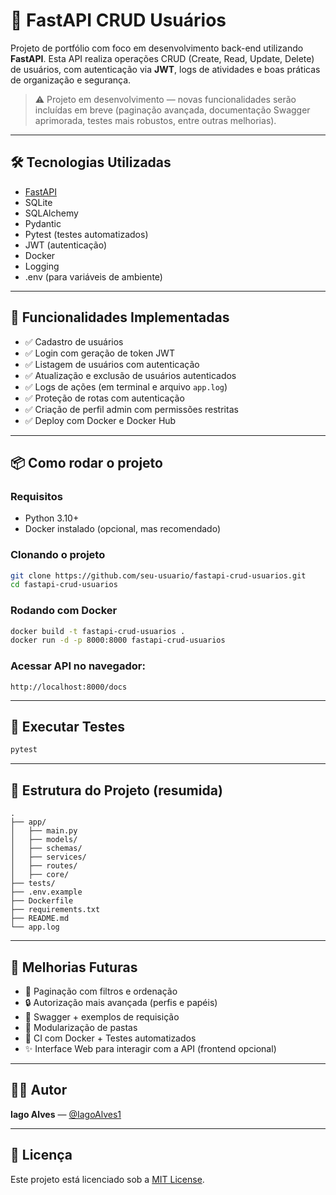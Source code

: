 # 🚀 FastAPI CRUD Usuários

Projeto de portfólio com foco em desenvolvimento back-end utilizando **FastAPI**. Esta API realiza operações CRUD (Create, Read, Update, Delete) de usuários, com autenticação via **JWT**, logs de atividades e boas práticas de organização e segurança.

> ⚠️ Projeto em desenvolvimento — novas funcionalidades serão incluídas em breve (paginação avançada, documentação Swagger aprimorada, testes mais robustos, entre outras melhorias).

---

## 🛠 Tecnologias Utilizadas

- [FastAPI](https://fastapi.tiangolo.com/)
- SQLite
- SQLAlchemy
- Pydantic
- Pytest (testes automatizados)
- JWT (autenticação)
- Docker
- Logging
- .env (para variáveis de ambiente)

---

## 📌 Funcionalidades Implementadas

- ✅ Cadastro de usuários
- ✅ Login com geração de token JWT
- ✅ Listagem de usuários com autenticação
- ✅ Atualização e exclusão de usuários autenticados
- ✅ Logs de ações (em terminal e arquivo `app.log`)
- ✅ Proteção de rotas com autenticação
- ✅ Criação de perfil admin com permissões restritas
- ✅ Deploy com Docker e Docker Hub

---

## 📦 Como rodar o projeto

### Requisitos

- Python 3.10+
- Docker instalado (opcional, mas recomendado)

### Clonando o projeto

```bash
git clone https://github.com/seu-usuario/fastapi-crud-usuarios.git
cd fastapi-crud-usuarios
```

### Rodando com Docker

```bash
docker build -t fastapi-crud-usuarios .
docker run -d -p 8000:8000 fastapi-crud-usuarios
```

### Acessar API no navegador:

```
http://localhost:8000/docs
```

---

## 🧪 Executar Testes

```bash
pytest
```

---

## 📁 Estrutura do Projeto (resumida)

```
.
├── app/
│   ├── main.py
│   ├── models/
│   ├── schemas/
│   ├── services/
│   ├── routes/
│   ├── core/
├── tests/
├── .env.example
├── Dockerfile
├── requirements.txt
├── README.md
└── app.log
```

---

## 📌 Melhorias Futuras

- 🔧 Paginação com filtros e ordenação
- 🔒 Autorização mais avançada (perfis e papéis)
- 📄 Swagger + exemplos de requisição
- 📂 Modularização de pastas
- 🐳 CI com Docker + Testes automatizados
- ✨ Interface Web para interagir com a API (frontend opcional)

---

## 👨‍💻 Autor

**Iago Alves** — [@IagoAlves1](https://github.com/IagoAlves1)

---

## 📄 Licença

Este projeto está licenciado sob a [MIT License](LICENSE).
